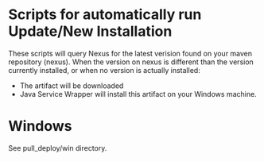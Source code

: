 Scripts for automatically run Update/New Installation 
===================
These scripts will query Nexus for the latest verision found on your maven repository (nexus).
When the version on nexus is different than the version currently installed, or when no version is actually installed:
* The artifact will be downloaded
* Java Service Wrapper will install this artifact on your Windows machine.

Windows
============

See pull_deploy/win directory.



